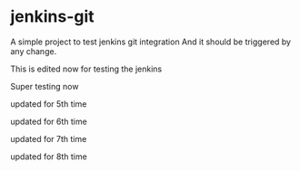 # jenkins-git

A simple project to test jenkins git integration
And it should be triggered by any change.

This is edited now for testing the jenkins


Super testing now

updated for 5th time

updated for 6th time

updated for 7th time 

updated for 8th time
